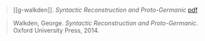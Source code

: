 > [[g-walkden]]. *Syntactic Reconstruction and Proto-Germanic* [pdf](g-walkden2014.pdf)

> Walkden, George. *Syntactic Reconstruction and Proto-Germanic*. Oxford University Press, 2014.